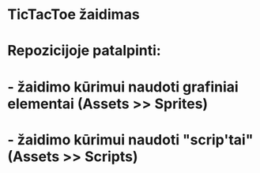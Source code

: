 # TicTacToe žaidimas
# Repozicijoje patalpinti:
#  - žaidimo kūrimui naudoti grafiniai elementai (Assets >> Sprites)
#  - žaidimo kūrimui naudoti "scrip'tai" (Assets >> Scripts)
